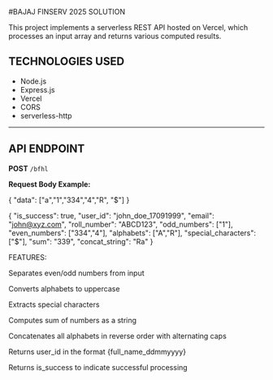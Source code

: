 #BAJAJ FINSERV 2025 SOLUTION

This project implements a serverless REST API hosted on Vercel, which processes an input array and returns various computed results.

## TECHNOLOGIES USED

- Node.js  
- Express.js  
- Vercel  
- CORS  
- serverless-http  

---

## API ENDPOINT

**POST** `/bfhl`

**Request Body Example:**

{
  "data": ["a","1","334","4","R", "$"]
}

{
  "is_success": true,
  "user_id": "john_doe_17091999",
  "email": "john@xyz.com",
  "roll_number": "ABCD123",
  "odd_numbers": ["1"],
  "even_numbers": ["334","4"],
  "alphabets": ["A","R"],
  "special_characters": ["$"],
  "sum": "339",
  "concat_string": "Ra"
}


FEATURES:

Separates even/odd numbers from input

Converts alphabets to uppercase

Extracts special characters

Computes sum of numbers as a string

Concatenates all alphabets in reverse order with alternating caps

Returns user_id in the format {full_name_ddmmyyyy}

Returns is_success to indicate successful processing


